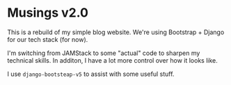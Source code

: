 # Musings v2.0

This is a rebuild of my simple blog website. 
We're using Bootstrap + Django for our tech stack (for now).

I'm switching from JAMStack to some "actual" code to sharpen my technical skills. In additon, I have a lot more control over how it looks like.

I use `django-bootsteap-v5` to assist with some useful stuff.